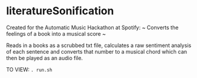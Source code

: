 # literatureSonification

Created for the Automatic Music Hackathon at Spotify: ~ Converts the feelings of a book into a musical score ~

Reads in a books as a scrubbed txt file, calculates a raw sentiment analysis of each sentence and converts that number to a musical chord which can then be played as an audio file.

TO VIEW:
  `. run.sh`
